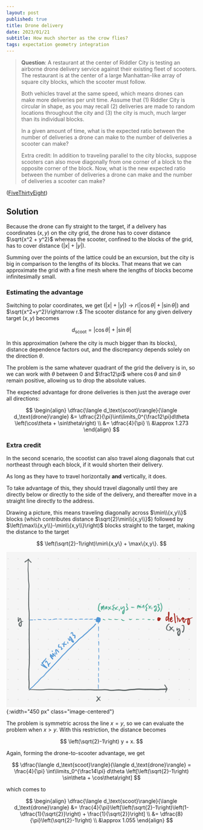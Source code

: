 ```yaml
---
layout: post
published: true
title: Drone delivery
date: 2023/01/21
subtitle: How much shorter as the crow flies?
tags: expectation geometry integration 
---
```


>**Question**: A  restaurant at the center of Riddler City is testing an airborne drone delivery service against their existing fleet of scooters. The restaurant is at the center of a large Manhattan-like array of square city blocks, which the scooter must follow.
>
>Both vehicles travel at the same speed, which means drones can make more deliveries per unit time. Assume that (1) Riddler City is circular in shape, as you may recall (2) deliveries are made to random locations throughout the city and (3) the city is much, much larger than its individual blocks.
>
>In a given amount of time, what is the expected ratio between the number of deliveries a drone can make to the number of deliveries a scooter can make?
>
>Extra credit: In addition to traveling parallel to the city blocks, suppose scooters can also move diagonally from one corner of a block to the opposite corner of the block. Now, what is the new expected ratio between the number of deliveries a drone can make and the number of deliveries a scooter can make?

<!--more-->

([FiveThirtyEight](https://fivethirtyeight.com/features/can-you-make-a-speedy-delivery/))

## Solution

Because the drone can fly straight to the target, if a delivery has coordinates $(x,y)$ on the city grid, the drone has to cover distance $\sqrt{x^2 + y^2}$ whereas the scooter, confined to the blocks of the grid, has to cover distance $\left(\lvert x\rvert + \lvert y\rvert\right).$

Summing over the points of the lattice could be an excursion, but the city is big in comparison to the lengths of its blocks. That means that we can approximate the grid with a fine mesh where the lengths of blocks become infinitesimally small. 

### Estimating the advantage

Switching to polar coordinates, we get $\left(\lvert x\rvert + \lvert y\rvert\right) \rightarrow r\left(\lvert\cos\theta\rvert+ \lvert\sin\theta\rvert\right)$ and $\sqrt{x^2+y^2}\rightarrow r.$ The scooter distance for any given delivery target $(x,y)$ becomes

$$
  d_\text{scoot} = \lvert\cos\theta\rvert + \lvert\sin\theta\rvert
$$

In this approximation (where the city is much bigger than its blocks), distance dependence factors out, and the discrepancy depends solely on the direction $\theta.$

The problem is the same whatever quadrant of the grid the delivery is in, so we can work with $\theta$ between $0$ and $\frac12\pi$ where $\cos\theta$ and $\sin\theta$ remain positive, allowing us to drop the absolute values.

The expected advantage for drone deliveries is then just the average over all directions:

$$
  \begin{align}
    \dfrac{\langle d_\text{scoot}\rangle}{\langle d_\text{drone}\rangle} &= \dfrac{2}{\pi}\int\limits_0^{\frac12\pi}d\theta \left(\cos\theta + \sin\theta\right) \\
    &= \dfrac{4}{\pi} \\
    &\approx 1.273
  \end{align}
$$

### Extra credit

In the second scenario, the scootist can also travel along diagonals that cut northeast through each block, if it would shorten their delivery. 

As long as they have to travel horizontally **and** vertically, it does.

To take advantage of this, they should travel diagonally until they are directly below or directly to the side of the delivery, and thereafter move in a straight line directly to the address.

Drawing a picture, this means traveling diagonally across $\min\\{x,y\\}$ blocks (which contributes distance $\sqrt{2}\min\\{x,y\\}$) followed by $\left(\max\\{x,y\\}-\min\\{x,y\\}\right)$ blocks straight to the target, making the distance to the target

$$
  \left(\sqrt{2}-1\right)\min\{x,y\} + \max\{x,y\}.
$$

![](/img/2023-01-23-min-max-delivery.png){:width="450 px" class="image-centered"}

The problem is symmetric across the line $x = y,$ so we can evaluate the problem when $x > y.$ With this restriction, the distance becomes

$$
  \left(\sqrt{2}-1\right) y + x.
$$

Again, forming the drone-to-scooter advantage, we get

$$
  \dfrac{\langle d_\text{scoot}\rangle}{\langle d_\text{drone}\rangle} = \frac{4}{\pi} \int\limits_0^{\frac14\pi} d\theta \left[\left(\sqrt{2}-1\right) \sin\theta + \cos\theta\right]
$$

which comes to 

$$ 
  \begin{align}
    \dfrac{\langle d_\text{scoot}\rangle}{\langle d_\text{drone}\rangle} &= \frac{4}{\pi}\left[\left(\sqrt{2}-1\right)\left(1-\dfrac{1}{\sqrt{2}}\right) + \frac{1}{\sqrt{2}}\right] \\
    &= \dfrac{8}{\pi}\left(\sqrt{2}-1\right) \\
    &\approx 1.055
  \end{align}
$$


<br>
